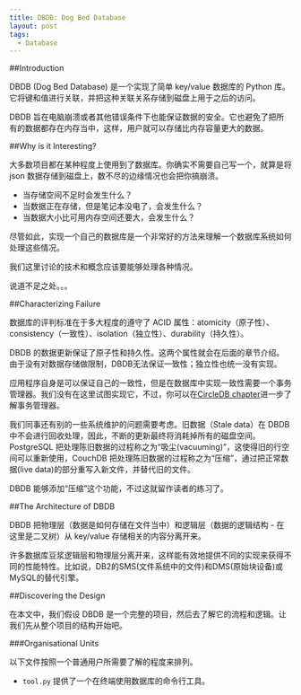 ```yaml
---
title: DBDB: Dog Bed Database
layout: post
tags:
  - Database
---
```



##Introduction

DBDB (Dog Bed Database) 是一个实现了简单 key/value 数据库的 Python 库。它将键和值进行关联，并把这种关联关系存储到磁盘上用于之后的访问。

DBDB 旨在电脑崩溃或者其他错误条件下也能保证数据的安全。它也避免了把所有的数据都存在内存当中，这样，用户就可以存储比内存容量更大的数据。

##Why is it Interesting?

大多数项目都在某种程度上使用到了数据库。你确实不需要自己写一个，就算是将 json 数据存储到磁盘上，数不尽的边缘情况也会把你搞崩溃。

- 当存储空间不足时会发生什么？
- 当数据正在存储，但是笔记本没电了，会发生什么？
- 当数据大小比可用内存空间还要大，会发生什么？

尽管如此，实现一个自己的数据库是一个非常好的方法来理解一个数据库系统如何处理这些情况。


我们这里讨论的技术和概念应该要能够处理各种情况。

说道不足之处。。。

##Characterizing Failure

数据库的评判标准在于多大程度的遵守了 ACID 属性：atomicity（原子性）、consistency（一致性）、isolation（独立性）、durability（持久性）。

DBDB 的数据更新保证了原子性和持久性。这两个属性就会在后面的章节介绍。由于没有对数据存储做限制，DBDB无法保证一致性；独立性也统一没有实现。

应用程序自身是可以保证自己的一致性，但是在数据库中实现一致性需要一个事务管理器。我们没有在这里试图实现它，不过，你可以在[CircleDB chapter](http://aosabook.org/en/500L/an-archaeology-inspired-database.html)进一步了解事务管理器。

我们同事还有别的一些系统维护的问题需要考虑。旧数据（Stale data）在 DBDB 中不会进行回收处理，因此，不断的更新最终将消耗掉所有的磁盘空间。PostgreSQL 把处理陈旧数据的过程称之为“吸尘(vacuuming)”，这使得旧的行空间可以重新使用，CouchDB 把处理陈旧数据的过程称之为“压缩”，通过把正常数据(live data)的部分重写入新文件，并替代旧的文件。

DBDB 能够添加“压缩”这个功能，不过这就留作读者的练习了。

##The Architecture of DBDB

DBDB 把物理层（数据是如何存储在文件当中）和逻辑层（数据的逻辑结构 - 在这里是二叉树）从 key/value 存储相关的内容分离开来。

许多数据库豆浆逻辑层和物理层分离开来，这样能有效地提供不同的实现来获得不同的性能特性。比如说，DB2的SMS(文件系统中的文件)和DMS(原始块设备)或MySQL的替代引擎。

##Discovering the Design

在本文中，我们假设 DBDB 是一个完整的项目，然后去了解它的流程和逻辑。让我们先从整个项目的结构开始吧。

###Organisational Units

以下文件按照一个普通用户所需要了解的程度来排列。

- `tool.py` 提供了一个在终端使用数据库的命令行工具。